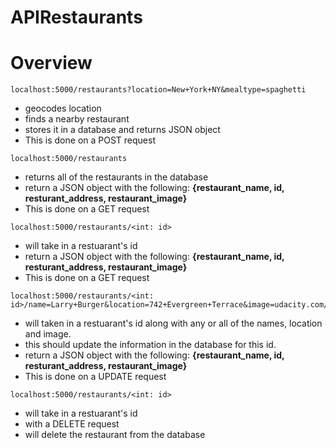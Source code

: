 # APIRestaurants

# Overview

```
localhost:5000/restaurants?location=New+York+NY&mealtype=spaghetti
```
* geocodes location
* finds a nearby restaurant
* stores it in a database and returns JSON object
* This is done on a POST request

```
localhost:5000/restaurants
```
* returns all of the restaurants in the database
* return a JSON object with the following:
**{restaurant_name, id, resturant_address, restaurant_image}**
* This is done on a GET request

```
localhost:5000/restaurants/<int: id>
```
* will take in a restuarant's id
* return a JSON object with the following:
**{restaurant_name, id, resturant_address, restaurant_image}**
* This is done on a GET request

```
localhost:5000/restaurants/<int: id>/name=Larry+Burger&location=742+Evergreen+Terrace&image=udacity.com/image.html
```
* will taken in a restuarant's id along with any or all of the names, location and image.
* this should update the information in the database for this id.
* return a JSON object with the following:
**{restaurant_name, id, resturant_address, restaurant_image}**
* This is done on a UPDATE request

```
localhost:5000/restaurants/<int: id>
```
* will take in a restuarant's id
* with a DELETE request
* will delete the restaurant from the database
